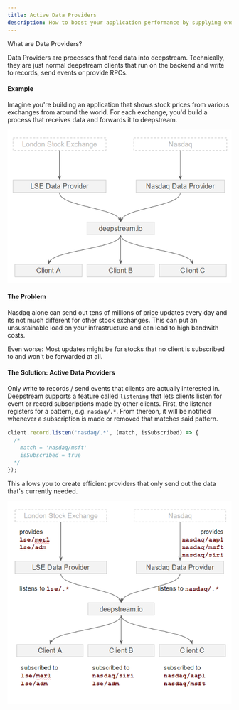 ```yaml
---
title: Active Data Providers
description: How to boost your application performance by supplying ondemand data
---
```


What are Data Providers?

Data Providers are processes that feed data into deepstream. Technically, they are just normal deepstream clients that run on the backend and write to records, send events or provide RPCs.

#### Example
Imagine you're building an application that shows stock prices from various exchanges from around the world. For each exchange, you'd build a process that receives data and forwards it to deepstream.

![Data Providers](data-providers.png)

#### The Problem
Nasdaq alone can send out tens of millions of price updates every day and its not much different for other stock exchanges. This can put an unsustainable load on your infrastructure and can lead to high bandwith costs.

Even worse: Most updates might be for stocks that no client is subscribed to and won't be forwarded at all.

#### The Solution: Active Data Providers
Only write to records / send events that clients are actually interested in. Deepstream supports a feature called `listening` that lets clients listen for event or record subscriptions made by other clients. First, the listener registers for a pattern, e.g. `nasdaq/.*`. From thereon, it will be notified whenever a subscription is made or removed that matches said pattern.

```javascript
client.record.listen('nasdaq/.*', (match, isSubscribed) => {
  /*
    match = 'nasdaq/msft'
    isSubscribed = true
  */
});
```

This allows you to create efficient providers that only send out the data that's currently needed.

![Active Data Providers](active-data-providers.png)
